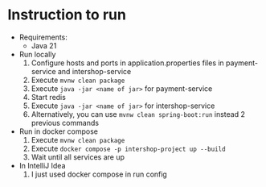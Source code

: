 # Instruction to run

- Requirements:
    - Java 21
- Run locally
  1. Configure hosts and ports in application.properties files in payment-service and intershop-service
  2. Execute ```mvnw clean package```
  3. Execute ```java -jar <name of jar>``` for payment-service
  4. Start redis
  5. Execute ```java -jar <name of jar>``` for intershop-service
  6. Alternatively, you can use ```mvnw clean spring-boot:run``` instead 2 previous commands
- Run in docker compose
  1. Execute ```mvnw clean package```
  2. Execute ```docker compose -p intershop-project up --build```
  3. Wait until all services are up
- In IntelliJ Idea
  1. I just used docker compose in run config